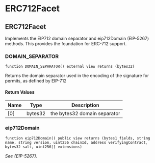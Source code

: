 # ERC712Facet

## ERC712Facet

Implements the EIP712 domain separator and eip712Domain (EIP-5267) methods.
This provides the foundation for ERC-712 support.

### DOMAIN_SEPARATOR

```solidity
function DOMAIN_SEPARATOR() external view returns (bytes32)
```

Returns the domain separator used in the encoding of the signature for permits, as defined by EIP-712

#### Return Values

| Name | Type | Description |
| ---- | ---- | ----------- |
| [0] | bytes32 | the bytes32 domain separator |

### eip712Domain

```solidity
function eip712Domain() public view returns (bytes1 fields, string name, string version, uint256 chainId, address verifyingContract, bytes32 salt, uint256[] extensions)
```

_See {EIP-5267}._

